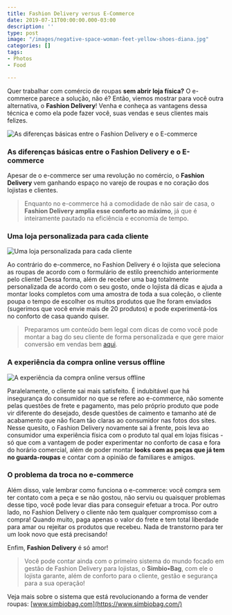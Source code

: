 ```yaml
---
title: Fashion Delivery versus E-Commerce
date: 2019-07-11T00:00:00.000-03:00
description: ''
type: post
image: "/images/negative-space-woman-feet-yellow-shoes-diana.jpg"
categories: []
tags:
- Photos
- Food

---
```

Quer trabalhar com comércio de roupas **sem abrir loja física?** O e-commerce parece a solução, não é? Então, viemos mostrar para você outra alternativa, o **Fashion Delivery**! Venha e conheça as vantagens dessa técnica e como ela pode fazer você, suas vendas e seus clientes mais felizes.

![As diferenças básicas entre o Fashion Delivery e o E-commerce](https://www.portalfashiondelivery.com.br/img/conteudo/exf_sapatos.jpg)

### As diferenças básicas entre o Fashion Delivery e o E-commerce

Apesar de o e-commerce ser uma revolução no comércio, o **Fashion Delivery** vem ganhando espaço no varejo de roupas e no coração dos lojistas e clientes.

> Enquanto no e-commerce há a comodidade de não sair de casa, o **Fashion Delivery amplia esse conforto ao máximo**, já que é inteiramente pautado na eficiência e economia de tempo.

### Uma loja personalizada para cada cliente

![Uma loja personalizada para cada cliente](https://www.portalfashiondelivery.com.br/img/conteudo/exf_arara.jpg)

Ao contrário do e-commerce, no Fashion Delivery é o lojista que seleciona as roupas de acordo com o formulário de estilo preenchido anteriormente pelo cliente! Dessa forma, além de receber uma bag totalmente personalizada de acordo com o seu gosto, onde o lojista dá dicas e ajuda a montar looks completos com uma amostra de toda a sua coleção, o cliente poupa o tempo de escolher os muitos produtos que lhe foram enviados (sugerimos que você envie mais de 20 produtos) e pode experimentá-los no conforto de casa quando quiser.

> Preparamos um conteúdo bem legal com dicas de como você pode montar a bag do seu cliente de forma personalizada e que gere maior conversão em vendas bem [aqui](https://www.portalfashiondelivery.com.br/conteudo/montagem_bag/).

### A experiência da compra online versus offline

![A experiência da compra online versus offline](https://www.portalfashiondelivery.com.br/img/conteudo/exf_pessoa.jpg)

Paralelamente, o cliente sai mais satisfeito. É indubitável que há insegurança do consumidor no que se refere ao e-commerce, não somente pelas questões de frete e pagamento, mas pelo próprio produto que pode vir diferente do desejado, desde questões de caimento e tamanho até de acabamento que não ficam tão claras ao consumidor nas fotos dos sites. Nesse quesito, o Fashion Delivery novamente sai à frente, pois leva ao consumidor uma experiência física com o produto tal qual em lojas físicas - só que com a vantagem de poder experimentar no conforto de casa e fora do horário comercial, além de poder montar **looks com as peças que já tem no guarda-roupas** e contar com a opinião de familiares e amigos.

### O problema da troca no e-commerce

Além disso, vale lembrar como funciona o e-commerce: você compra sem ter contato com a peça e se não gostou, não serviu ou quaisquer problemas desse tipo, você pode levar dias para conseguir efetuar a troca. Por outro lado, no Fashion Delivery o cliente não tem qualquer compromisso com a compra! Quando muito, paga apenas o valor do frete e tem total liberdade para amar ou rejeitar os produtos que recebeu. Nada de transtorno para ter um look novo que está precisando!

Enfim, **Fashion Delivery** é só amor!

> Você pode contar ainda com o primeiro sistema do mundo focado em gestão de Fashion Delivery para lojistas, o **Simbio•Bag**, com ele o lojista garante, além de conforto para o cliente, gestão e segurança para a sua operação!

Veja mais sobre o sistema que está revolucionando a forma de vender roupas: [www.simbiobag.com](https://www.simbiobag.com/)